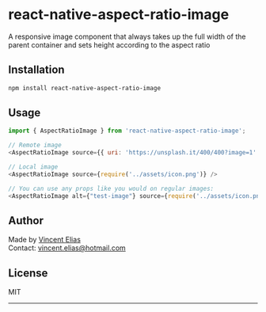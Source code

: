# react-native-aspect-ratio-image

A responsive image component that always takes up the full width of the parent container and sets height according to the aspect ratio

## Installation

```sh
npm install react-native-aspect-ratio-image
```

## Usage

```js
import { AspectRatioImage } from 'react-native-aspect-ratio-image';

// Remote image
<AspectRatioImage source={{ uri: 'https://unsplash.it/400/400?image=1' }}/>

// Local image
<AspectRatioImage source={require('../assets/icon.png')} />

// You can use any props like you would on regular images:
<AspectRatioImage alt={"test-image"} source={require('../assets/icon.png')} />

```

## Author

Made by [Vincent Elias](https://github.com/Vincentelias)\
Contact: vincent.elias@hotmail.com

## License

MIT

---
